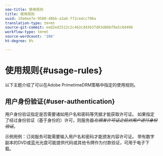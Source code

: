 ```yaml
---
seo-title: 使用规则
title: 使用规则
uuid: 19a6ee7e-9580-48bb-a3a6-ff2cedcc796a
translation-type: tm+mt
source-git-commit: eed2ed2512c2c462cd43637d83d80bf9a5c0d490
workflow-type: tm+mt
source-wordcount: '104'
ht-degree: 0%

---
```



# 使用规则{#usage-rules}

以下主题介绍了可以在Adobe PrimetimeDRM策略中指定的使用规则。

## 用户身份验证{#user-authentication}

用户身份验证指定是否需要诸如用户名和密码等凭据才能获取许可证。 如果指定了经过身份验证（基于身份的）许可，则服务器&#x200B;~~_在颁发许可证之前对用户进行身份验证_~~。

示例用例：订阅服务可能需要输入用户名和密码才能颁发内容许可证。 带有数字副本的DVD或蓝光光盘可能提供代码或其他令牌作为付款验证，可用于电子下载。